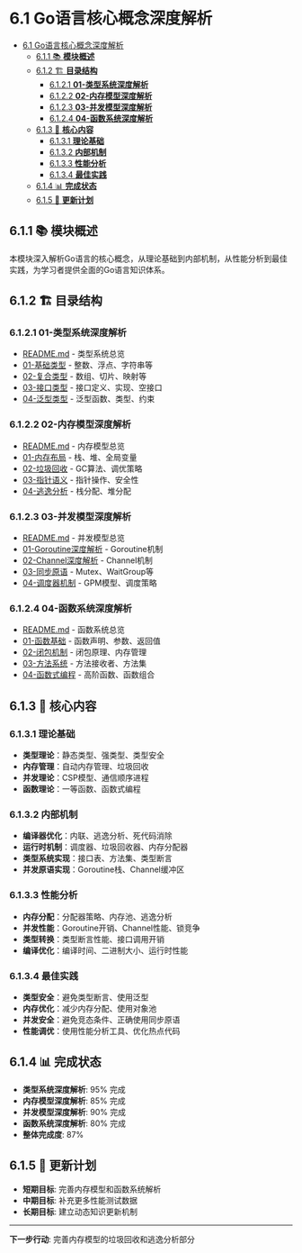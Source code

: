 # 6.1 Go语言核心概念深度解析

<!-- TOC START -->
- [6.1 Go语言核心概念深度解析](#61-go语言核心概念深度解析)
  - [6.1.1 📚 **模块概述**](#611--模块概述)
  - [6.1.2 🏗️ **目录结构**](#612-️-目录结构)
    - [6.1.2.1 **01-类型系统深度解析**](#6121-01-类型系统深度解析)
    - [6.1.2.2 **02-内存模型深度解析**](#6122-02-内存模型深度解析)
    - [6.1.2.3 **03-并发模型深度解析**](#6123-03-并发模型深度解析)
    - [6.1.2.4 **04-函数系统深度解析**](#6124-04-函数系统深度解析)
  - [6.1.3 🎯 **核心内容**](#613--核心内容)
    - [6.1.3.1 **理论基础**](#6131-理论基础)
    - [6.1.3.2 **内部机制**](#6132-内部机制)
    - [6.1.3.3 **性能分析**](#6133-性能分析)
    - [6.1.3.4 **最佳实践**](#6134-最佳实践)
  - [6.1.4 📊 **完成状态**](#614--完成状态)
  - [6.1.5 🔄 **更新计划**](#615--更新计划)
<!-- TOC END -->

## 6.1.1 📚 **模块概述**

本模块深入解析Go语言的核心概念，从理论基础到内部机制，从性能分析到最佳实践，为学习者提供全面的Go语言知识体系。

## 6.1.2 🏗️ **目录结构**

### 6.1.2.1 **01-类型系统深度解析**

- [README.md](01-类型系统深度解析/README.md) - 类型系统总览
- [01-基础类型](01-类型系统深度解析/01-基础类型/) - 整数、浮点、字符串等
- [02-复合类型](01-类型系统深度解析/02-复合类型/) - 数组、切片、映射等
- [03-接口类型](01-类型系统深度解析/03-接口类型/) - 接口定义、实现、空接口
- [04-泛型类型](01-类型系统深度解析/04-泛型类型/) - 泛型函数、类型、约束

### 6.1.2.2 **02-内存模型深度解析**

- [README.md](02-内存模型深度解析/README.md) - 内存模型总览
- [01-内存布局](02-内存模型深度解析/01-内存布局/) - 栈、堆、全局变量
- [02-垃圾回收](02-内存模型深度解析/02-垃圾回收/) - GC算法、调优策略
- [03-指针语义](02-内存模型深度解析/03-指针语义/) - 指针操作、安全性
- [04-逃逸分析](02-内存模型深度解析/04-逃逸分析/) - 栈分配、堆分配

### 6.1.2.3 **03-并发模型深度解析**

- [README.md](03-并发模型深度解析/README.md) - 并发模型总览
- [01-Goroutine深度解析](03-并发模型深度解析/01-Goroutine深度解析/) - Goroutine机制
- [02-Channel深度解析](03-并发模型深度解析/02-Channel深度解析/) - Channel机制
- [03-同步原语](03-并发模型深度解析/03-同步原语/) - Mutex、WaitGroup等
- [04-调度器机制](03-并发模型深度解析/04-调度器机制/) - GPM模型、调度策略

### 6.1.2.4 **04-函数系统深度解析**

- [README.md](04-函数系统深度解析/README.md) - 函数系统总览
- [01-函数基础](04-函数系统深度解析/01-函数基础/) - 函数声明、参数、返回值
- [02-闭包机制](04-函数系统深度解析/02-闭包机制/) - 闭包原理、内存管理
- [03-方法系统](04-函数系统深度解析/03-方法系统/) - 方法接收者、方法集
- [04-函数式编程](04-函数系统深度解析/04-函数式编程/) - 高阶函数、函数组合

## 6.1.3 🎯 **核心内容**

### 6.1.3.1 **理论基础**

- **类型理论**：静态类型、强类型、类型安全
- **内存管理**：自动内存管理、垃圾回收
- **并发理论**：CSP模型、通信顺序进程
- **函数理论**：一等函数、函数式编程

### 6.1.3.2 **内部机制**

- **编译器优化**：内联、逃逸分析、死代码消除
- **运行时机制**：调度器、垃圾回收器、内存分配器
- **类型系统实现**：接口表、方法集、类型断言
- **并发原语实现**：Goroutine栈、Channel缓冲区

### 6.1.3.3 **性能分析**

- **内存分配**：分配器策略、内存池、逃逸分析
- **并发性能**：Goroutine开销、Channel性能、锁竞争
- **类型转换**：类型断言性能、接口调用开销
- **编译优化**：编译时间、二进制大小、运行时性能

### 6.1.3.4 **最佳实践**

- **类型安全**：避免类型断言、使用泛型
- **内存优化**：减少内存分配、使用对象池
- **并发安全**：避免竞态条件、正确使用同步原语
- **性能调优**：使用性能分析工具、优化热点代码

## 6.1.4 📊 **完成状态**

- **类型系统深度解析**: 95% 完成
- **内存模型深度解析**: 85% 完成
- **并发模型深度解析**: 90% 完成
- **函数系统深度解析**: 80% 完成
- **整体完成度**: 87%

## 6.1.5 🔄 **更新计划**

- **短期目标**: 完善内存模型和函数系统解析
- **中期目标**: 补充更多性能测试数据
- **长期目标**: 建立动态知识更新机制

---

**下一步行动**: 完善内存模型的垃圾回收和逃逸分析部分
